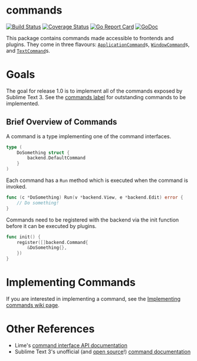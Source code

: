 # commands

[![Build Status](https://travis-ci.org/limetext/commands.svg?branch=master)](https://travis-ci.org/limetext/commands)
[![Coverage Status](https://img.shields.io/coveralls/limetext/commands.svg?branch=master)](https://coveralls.io/r/limetext/commands?branch=master)
[![Go Report Card](https://goreportcard.com/badge/github.com/limetext/commands)](https://goreportcard.com/report/github.com/limetext/commands)
[![GoDoc](https://godoc.org/github.com/limetext/commands?status.svg)](https://godoc.org/github.com/limetext/commands)

This package contains commands made accessible to frontends and plugins. They come in three flavours: [`ApplicationCommand`](https://godoc.org/github.com/limetext/backend#ApplicationCommand)s, [`WindowCommand`](https://godoc.org/github.com/limetext/backend#WindowCommand)s, and [`TextCommand`](https://godoc.org/github.com/limetext/backend#TextCommand)s.

# Goals

The goal for release 1.0 is to implement all of the commands exposed by Sublime Text 3. See the [commands label](https://github.com/limetext/commands/issues?q=is%3Aopen+is%3Aissue+label%3Acommand) for outstanding commands to be implemented.


## Brief Overview of Commands

A command is a type implementing one of the command interfaces.

```go
type (
    DoSomething struct {
        backend.DefaultCommand
    }
)
```

Each command has a `Run` method which is executed when the command is invoked.

```go
func (c *DoSomething) Run(v *backend.View, e *backend.Edit) error {
    // Do something!
}
```

Commands need to be registered with the backend via the init function before it can be executed by plugins.

```go
func init() {
    register([]backend.Command{
        &DoSomething{},
    })
}
```


# Implementing Commands

If you are interested in implementing a command, see the [Implementing commands wiki page](https://github.com/limetext/lime/wiki/Implementing-commands).


# Other References

* Lime's [command interface API documentation](http://godoc.org/github.com/limetext/backend#Command)
* Sublime Text 3's unofficial (and [open source](https://github.com/guillermooo/sublime-undocs/)!) [command documentation](http://docs.sublimetext.info/en/sublime-text-3/extensibility/commands.html)
